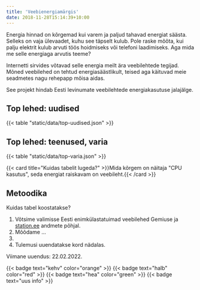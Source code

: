 ```yaml
---
title: 'Veebienergiamärgis'
date: 2018-11-28T15:14:39+10:00
---
```


Energia hinnad on kõrgemad kui varem ja paljud tahavad energiat säästa. Selleks on vaja ülevaadet, kuhu see täpselt kulub. Pole raske mõõta, kui palju elektrit kulub arvuti töös hoidmiseks või telefoni laadimiseks. Aga mida me selle energiaga arvutis teeme?

Internetti sirvides võtavad selle energia meilt ära veebilehtede tegijad. Mõned veebilehed on tehtud energiasäästlikult, teised aga käituvad meie seadmetes nagu rehepapp mõisa aidas.

See projekt hindab Eesti levinumate veebilehtede energiakasutuse jalajälge.



## Top lehed: uudised

{{< table "static/data/top-uudised.json" >}}

## Top lehed: teenused, varia

{{< table "static/data/top-varia.json" >}}


{{< card title="Kuidas tabelit lugeda?" >}}Mida kõrgem on näitaja "CPU kasutus", seda energiat raiskavam on veebileht.{{< /card >}}

## Metoodika

Kuidas tabel koostatakse?

1. Võtsime valimisse Eesti enimkülastatuimad veebilehed Gemiuse ja [station.ee](https://metrix.station.ee) andmete põhjal.
2. Mõõdame ...
3. 
4. Tulemusi uuendatakse kord nädalas.

Viimane uuendus: 22.02.2022.

{{< badge text="kehv" color="orange" >}}
{{< badge text="halb" color="red" >}}
{{< badge text="hea" color="green" >}}
{{< badge text="uus info" >}}
